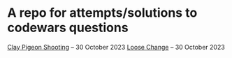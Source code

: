 # A repo for attempts/solutions to codewars questions

[Clay Pigeon Shooting](https://www.codewars.com/kata/clay-pigeon-shooting) – 30 October 2023
[Loose Change](https://www.codewars.com/kata/loose-change) – 30 October 2023
